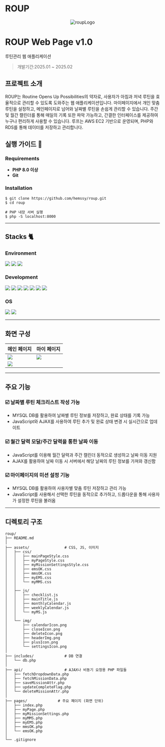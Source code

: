 # ROUP
<p align="center">
<img alt="roupLogo" src="https://github.com/user-attachments/assets/bd134022-c3e0-4fb6-b197-d7658ffbf28c">
</p>

# ROUP Web Page v1.0
루틴관리 웹 애플리케이션
> 개발기간:2025.01 ~ 2025.02

## 프로젝트 소개
ROUP는 Routine Opens Up Possibilities의 약자로, 사용자가 아침과 저녁 루틴을 효율적으로 관리할 수 있도록 도와주는 웹 애플리케이션입니다. 마이페이지에서 개인 맞춤 루틴을 설정하고, 메인페이지로 넘어와 날짜별 루틴을 손쉽게 관리할 수 있습니다. 주간 및 월간 캘린더를 통해 매일의 기록 또한 파악 가능하고, 간결한 인터페이스를 제공하여 누구나 편리하게 사용할 수 있습니다. 루프는 AWS EC2 기반으로 운영되며, PHP와 RDS를 통해 데이터를 저장하고 관리합니다. 

## 실행 가이드 🚀
### Requirements
- **PHP 8.0 이상**
- **Git**
  
### Installation
```
$ git clone https://github.com/hemssy/roup.git
$ cd roup

# PHP 내장 서버 실행
$ php -S localhost:8000
```

---
## Stacks 🐈
### Environment
<img src="https://img.shields.io/badge/Visual%20Studio%20Code-0078d7.svg?style=for-the-badge&logo=visual-studio-code&logoColor=white"> <img src="https://img.shields.io/badge/github-181717?style=for-the-badge&logo=github&logoColor=white"> <img src="https://img.shields.io/badge/git-F05032?style=for-the-badge&logo=git&logoColor=white">

### Development
<img src="https://img.shields.io/badge/php-777BB4?style=for-the-badge&logo=php&logoColor=white"> <img src="https://img.shields.io/badge/javascript-F7DF1E?style=for-the-badge&logo=javascript&logoColor=black"> <img src="https://img.shields.io/badge/html5-E34F26?style=for-the-badge&logo=html5&logoColor=white"> <img src="https://img.shields.io/badge/css-1572B6?style=for-the-badge&logo=css3&logoColor=white"> <img src="https://img.shields.io/badge/mysql-4479A1?style=for-the-badge&logo=mysql&logoColor=white"> <img src="https://img.shields.io/badge/nginx-009639?style=for-the-badge&logo=nginx&logoColor=white"> <img src="https://img.shields.io/badge/amazonrds-527FFF?style=for-the-badge&logo=amazonrds&logoColor=black"> 

### OS
<img src="https://img.shields.io/badge/linux-FCC624?style=for-the-badge&logo=linux&logoColor=black"> <img src="https://img.shields.io/badge/amazonec2-FF9900?style=for-the-badge&logo=amazonec2&logoColor=black">

---
## 화면 구성

|메인 페이지|마이 페이지|
|---|---|
|<img src="https://github.com/user-attachments/assets/92905d21-0017-4bf1-8835-bdaf902ded5a">|<img src="https://github.com/user-attachments/assets/93acfaea-00b5-4558-ac99-039c9a48bdeb">|
|<img src="https://github.com/user-attachments/assets/558817a7-8932-4e9c-970b-0585a2b24ed3">||


---
## 주요 기능 

### ☑️ 날짜별 루틴 체크리스트 작성 가능
- MYSQL DB를 활용하여 날짜별 루틴 정보를 저장하고, 완료 상태를 기록 가능
- JavaScript와 AJAX를 사용하여 루틴 추가 및 완료 상태 변경 시 실시간으로 업데이트
  
### ☑️ 월간 달력 모달/주간 달력을 통한 날짜 이동
- JavaScript를 이용해 월간 달력과 주간 캘린더 동적으로 생성하고 날짜 이동 지원
- AJAX를 활용하여 날짜 이동 시 서버에서 해당 날짜의 루틴 정보를 가져와 갱신함

### ☑️ 마이페이지의 미션 설정 기능
- MYSQL DB를 활용하여 사용자별 맞춤 루틴 저장하고 관리 가능
- JavaScript를 사용해서 선택한 루틴을 동적으로 추가하고, 드롭다운을 통해 사용자가 설정한 루틴을 불러옴 

---
## 디렉토리 구조
```
roup/
├── README.md
│
├── assets/                # CSS, JS, 이미지 
│   ├── css/
│   │   ├── mainPageStyle.css
│   │   ├── myPageStyle.css
│   │   ├── myMissionSettingsStyle.css
│   │   ├── emsOK.css
│   │   ├── mmsOK.css
│   │   ├── myEMS.css
│   │   └── myMMS.css
│   │
│   ├── js/
│   │   ├── checklist.js
│   │   ├── mainTitle.js
│   │   ├── monthlyCalendar.js
│   │   ├── weeklyCalendar.js
│   │   └── myMS.js
│   │
│   └── img/
│       ├── calendarIcon.png
│       ├── closeIcon.png
│       ├── deleteIcon.png
│       ├── headerImg.png
│       ├── plusIcon.png
│       └── settingsIcon.png
│
├── includes/              # DB 연결
│   └── db.php  
│
├── api/                   # AJAX나 비동기 요청용 PHP 파일들
│   ├── fetchDropdownData.php
│   ├── fetchMissionData.php
│   ├── saveMissionAttr.php
│   ├── updateCompleteFlag.php
│   └── deleteMissionAttr.php
│
├── pages/              # 주요 페이지 (화면 단위)
│   ├── index.php
│   ├── myPage.php
│   ├── myMissionSettings.php
│   ├── myMMS.php
│   ├── myEMS.php
│   ├── mmsOK.php
│   └── emsOK.php
│
└── .gitignore             

```
